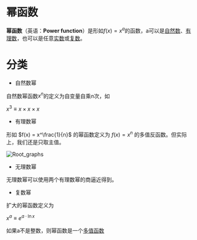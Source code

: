 # 幂函数

**幂函数**（英语：**Power function**）是形如$f(x)=x^a$的函数，a可以是[自然数](https://zh.wikipedia.org/wiki/自然数)、[有理数](https://zh.wikipedia.org/wiki/有理数)，也可以是任意[实数](https://zh.wikipedia.org/wiki/实数)或[复数](https://zh.wikipedia.org/wiki/复数)。

# 分类

+  自然数幂

自然数幂函数$x^n$的定义为自变量自乘$n$次，如

$x^3 \equiv x \times x \times x$

+ 有理数幂

形如
$f(x) = x^\frac{1}{n}$
的幂函数定义为
$f(x) = x^n$
的多值反函数。但实际上，我们还是只取主值。

![Root_graphs](https://img1.zlogs.net/20/20200419194108.svg)

+ 无理数幂

无理数幂可以使用两个有理数幂的商逼近得到。

+ 复数幂

扩大的幂函数定义为

$x^a \equiv e^{a \cdot \ln x}$

如果a不是整数，则幂函数是一个[多值函数](https://zh.wikipedia.org/wiki/多值函数)





















